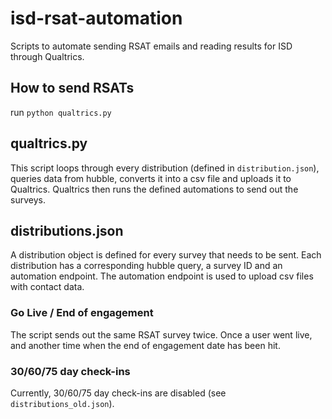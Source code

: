 # isd-rsat-automation
Scripts to automate sending RSAT emails and reading results for ISD through Qualtrics.

## How to send RSATs
run
```python qualtrics.py```

## qualtrics.py
This script loops through every distribution (defined in `distribution.json`), queries data from hubble, converts it into a csv file and uploads it to Qualtrics. Qualtrics then runs the defined automations to send out the surveys.

## distributions.json
A distribution object is defined for every survey that needs to be sent. Each distribution has a corresponding hubble query, a survey ID and an automation endpoint. The automation endpoint is used to upload csv files with contact data.

### Go Live / End of engagement
The script sends out the same RSAT survey twice. Once a user went live, and another time when the end of engagement date has been hit.
### 30/60/75 day check-ins
Currently, 30/60/75 day check-ins are disabled (see `distributions_old.json`). 

